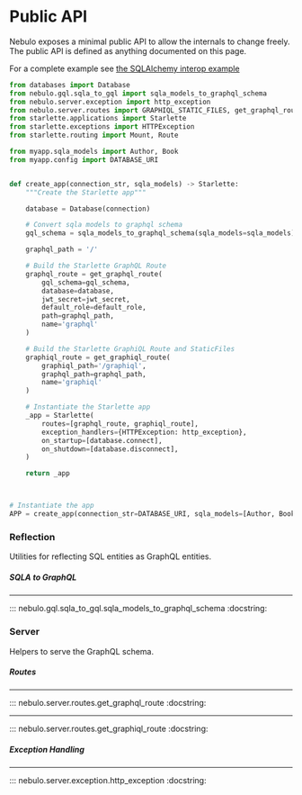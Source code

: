 # Public API

Nebulo exposes a minimal public API to allow the internals to change freely. The public API is defined as anything documented on this page.

For a complete example see [the SQLAlchemy interop example](sqlalchemy_interop.md)

``` python
from databases import Database
from nebulo.gql.sqla_to_gql import sqla_models_to_graphql_schema
from nebulo.server.exception import http_exception
from nebulo.server.routes import GRAPHIQL_STATIC_FILES, get_graphql_route, graphiql_route
from starlette.applications import Starlette
from starlette.exceptions import HTTPException
from starlette.routing import Mount, Route

from myapp.sqla_models import Author, Book
from myapp.config import DATABASE_URI


def create_app(connection_str, sqla_models) -> Starlette:
    """Create the Starlette app"""

    database = Database(connection)

    # Convert sqla models to graphql schema
    gql_schema = sqla_models_to_graphql_schema(sqla_models=sqla_models)

    graphql_path = '/'

    # Build the Starlette GraphQL Route
    graphql_route = get_graphql_route(
        gql_schema=gql_schema,
        database=database,
        jwt_secret=jwt_secret,
        default_role=default_role,
        path=graphql_path,
        name='graphql'
    )

    # Build the Starlette GraphiQL Route and StaticFiles
    graphiql_route = get_graphiql_route(
        graphiql_path='/graphiql',
        graphql_path=graphql_path,
        name='graphiql'
    )

    # Instantiate the Starlette app
    _app = Starlette(
        routes=[graphql_route, graphiql_route],
        exception_handlers={HTTPException: http_exception},
        on_startup=[database.connect],
        on_shutdown=[database.disconnect],
    )

    return _app



# Instantiate the app
APP = create_app(connection_str=DATABASE_URI, sqla_models=[Author, Book])
```

### Reflection

Utilities for reflecting SQL entities as GraphQL entities.

##### SQLA to GraphQL
----

::: nebulo.gql.sqla_to_gql.sqla_models_to_graphql_schema
    :docstring:


### Server

Helpers to serve the GraphQL schema.

##### Routes
----

::: nebulo.server.routes.get_graphql_route
    :docstring:

----

::: nebulo.server.routes.get_graphiql_route
    :docstring:

##### Exception Handling
----

::: nebulo.server.exception.http_exception
    :docstring:



